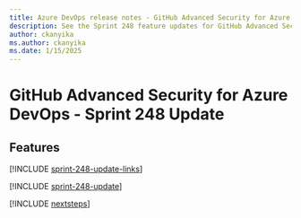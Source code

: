 ```yaml
---
title: Azure DevOps release notes - GitHub Advanced Security for Azure DevOps 248 Update
description: See the Sprint 248 feature updates for GitHub Advanced Security for Azure DevOps, including next steps.
author: ckanyika
ms.author: ckanyika
ms.date: 1/15/2025
---
```


# GitHub Advanced Security for Azure DevOps - Sprint 248 Update

## Features

[!INCLUDE [sprint-248-update-links](../includes/ghazdo/sprint-248-update-links.md)]

[!INCLUDE [sprint-248-update](../includes/ghazdo/sprint-248-update.md)]

[!INCLUDE [nextsteps](../includes/nextsteps.md)]
